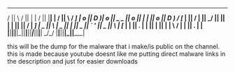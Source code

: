 
  ____  ____    ____  ___ ___   ____  __    __   ____  ____     ___ 
 /    ||    \  /    ||   |   | /    ||  |__|  | /    ||    \   /  _]
|  o  ||  D  )|  o  || _   _ ||  o  ||  |  |  ||  o  ||  D  ) /  [_ 
|     ||    / |     ||  \_/  ||     ||  |  |  ||     ||    / |    _]
|  _  ||    \ |  _  ||   |   ||  _  ||  `  '  ||  _  ||    \ |   [_ 
|  |  ||  .  \|  |  ||   |   ||  |  | \      / |  |  ||  .  \|     |
|__|__||__|\_||__|__||___|___||__|__|  \_/\_/  |__|__||__|\_||_____|
                                                                    


this will be the dump for the malware that i make/is public on the channel.
this is made because youtube doesnt like me putting direct malware links in the description and just for easier downloads
